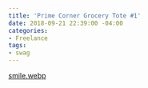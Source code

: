 ```yaml
---
title: 'Prime Corner Grocery Tote #1'
date: 2018-09-21 22:39:00 -04:00
categories:
- Freelance
tags:
- swag
---
```


[smile.webp](/uploads/smile.webp)